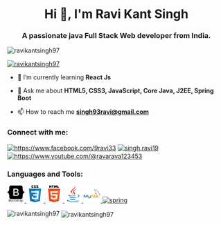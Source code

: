 <h1 align="center">Hi 👋, I'm Ravi Kant Singh</h1>
<h3 align="center">A passionate java Full Stack Web developer from India.</h3>

<p align="left"> <img src="https://komarev.com/ghpvc/?username=ravikantsingh97&label=Profile%20views&color=0e75b6&style=flat" alt="ravikantsingh97" /> </p>

<p align="left"> <a href="https://github.com/ryo-ma/github-profile-trophy"><img src="https://github-profile-trophy.vercel.app/?username=ravikantsingh97" alt="ravikantsingh97" /></a> </p>

- 🌱 I’m currently learning **React Js**

- 💬 Ask me about **HTML5, CSS3, JavaScript, Core Java, J2EE, Spring Boot**

- 📫 How to reach me **singh93ravi@gmail.com**

<h3 align="left">Connect with me:</h3>
<p align="left">
<a href="https://fb.com/https://www.facebook.com/9ravi33" target="blank"><img align="center" src="https://raw.githubusercontent.com/rahuldkjain/github-profile-readme-generator/master/src/images/icons/Social/facebook.svg" alt="https://www.facebook.com/9ravi33" height="30" width="40" /></a>
<a href="https://instagram.com/singh.ravi19" target="blank"><img align="center" src="https://raw.githubusercontent.com/rahuldkjain/github-profile-readme-generator/master/src/images/icons/Social/instagram.svg" alt="singh.ravi19" height="30" width="40" /></a>
<a href="https://www.youtube.com/c/https://www.youtube.com/@ravarava123453" target="blank"><img align="center" src="https://raw.githubusercontent.com/rahuldkjain/github-profile-readme-generator/master/src/images/icons/Social/youtube.svg" alt="https://www.youtube.com/@ravarava123453" height="30" width="40" /></a>
</p>

<h3 align="left">Languages and Tools:</h3>
<p align="left"> <a href="https://getbootstrap.com" target="_blank" rel="noreferrer"> <img src="https://raw.githubusercontent.com/devicons/devicon/master/icons/bootstrap/bootstrap-plain-wordmark.svg" alt="bootstrap" width="40" height="40"/> </a> <a href="https://www.w3schools.com/css/" target="_blank" rel="noreferrer"> <img src="https://raw.githubusercontent.com/devicons/devicon/master/icons/css3/css3-original-wordmark.svg" alt="css3" width="40" height="40"/> </a> <a href="https://www.w3.org/html/" target="_blank" rel="noreferrer"> <img src="https://raw.githubusercontent.com/devicons/devicon/master/icons/html5/html5-original-wordmark.svg" alt="html5" width="40" height="40"/> </a> <a href="https://www.java.com" target="_blank" rel="noreferrer"> <img src="https://raw.githubusercontent.com/devicons/devicon/master/icons/java/java-original.svg" alt="java" width="40" height="40"/> </a> <a href="https://www.mysql.com/" target="_blank" rel="noreferrer"> <img src="https://raw.githubusercontent.com/devicons/devicon/master/icons/mysql/mysql-original-wordmark.svg" alt="mysql" width="40" height="40"/> </a> <a href="https://spring.io/" target="_blank" rel="noreferrer"> <img src="https://www.vectorlogo.zone/logos/springio/springio-icon.svg" alt="spring" width="40" height="40"/> </a> </p>

<p><img align="left" src="https://github-readme-stats.vercel.app/api/top-langs?username=ravikantsingh97&show_icons=true&locale=en&layout=compact" alt="ravikantsingh97" /></p>

<p>&nbsp;<img align="center" src="https://github-readme-stats.vercel.app/api?username=ravikantsingh97&show_icons=true&locale=en" alt="ravikantsingh97" /></p>
